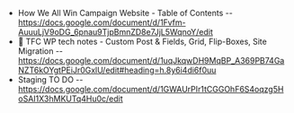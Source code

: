 - How We All Win Campaign Website - Table of Contents
  -- https://docs.google.com/document/d/1Fvfm-AuuuLjV9oDG_6pnau9TjpBmnZD8e7JjL5WqnoY/edit
- 🤖 TFC WP tech notes - Custom Post & Fields, Grid, Flip-Boxes, Site Migration
  -- https://docs.google.com/document/d/1uqJkqwDH9MqBP_A369PB74GaNZT6kOYgtPEiJr0GxlU/edit#heading=h.8y6i4di6f0uu
- Staging TO DO
  -- https://docs.google.com/document/d/1GWAUrPIr1tCGGOhF6S4oqzg5HoSAI1X3hMKUTq4Hu0c/edit

